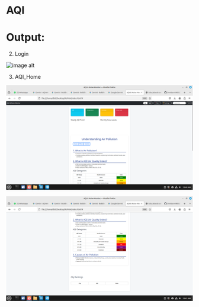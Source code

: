 # AQI

# Output:

2. Login

![image alt](https://github.com/DevStorm9833/AQI/blob/2c635ccd7b457a4b259b230edbc5ba34b021d4cb/assets/Output2_1.png)

3. AQI_Home 

![image alt](https://github.com/DevStorm9833/AQI/blob/196a0175dac051deca03f6c428f3a73352ba390c/assets/Output1.png)

![image alt](https://github.com/DevStorm9833/AQI/blob/a13e34807d7b81e791ffb3543ecce389b75addfa/assets/Output2.png)


